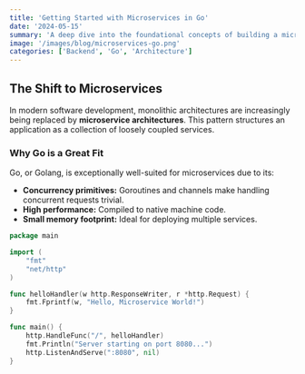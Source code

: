 ```yaml
---
title: 'Getting Started with Microservices in Go'
date: '2024-05-15'
summary: 'A deep dive into the foundational concepts of building a microservice architecture using Go, covering concurrency, gRPC, and service discovery.'
image: '/images/blog/microservices-go.png'
categories: ['Backend', 'Go', 'Architecture']
---
```


## The Shift to Microservices

In modern software development, monolithic architectures are increasingly being replaced by **microservice architectures**. This pattern structures an application as a collection of loosely coupled services.

### Why Go is a Great Fit

Go, or Golang, is exceptionally well-suited for microservices due to its:
- **Concurrency primitives:** Goroutines and channels make handling concurrent requests trivial.
- **High performance:** Compiled to native machine code.
- **Small memory footprint:** Ideal for deploying multiple services.

```go
package main

import (
    "fmt"
    "net/http"
)

func helloHandler(w http.ResponseWriter, r *http.Request) {
    fmt.Fprintf(w, "Hello, Microservice World!")
}

func main() {
    http.HandleFunc("/", helloHandler)
    fmt.Println("Server starting on port 8080...")
    http.ListenAndServe(":8080", nil)
}
```

